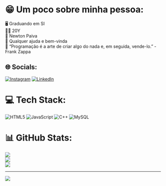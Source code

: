 # 😁 Um poco sobre minha pessoa:
🖥️ Graduando em SI<br>🙋‍♂️ 20Y<br>📘 Newton Paiva<br>🤝 Qualquer ajuda e bem-vinda<br>💬 “Programação é a arte de criar algo do nada e, em seguida, vende-lo.” -Frank Zappa


## 🌐 Socials:
[![Instagram](https://img.shields.io/badge/Instagram-%23E4405F.svg?logo=Instagram&logoColor=white)](https://instagram.com/https://instagram.com/vinicius_cr09?igshid=NTc4MTIwNjQ2YQ==) [![LinkedIn](https://img.shields.io/badge/LinkedIn-%230077B5.svg?logo=linkedin&logoColor=white)](https://linkedin.com/in/www.linkedin.com/in/vinicius-alves-6a7366217) 

# 💻 Tech Stack:
![HTML5](https://img.shields.io/badge/html5-%23E34F26.svg?style=for-the-badge&logo=html5&logoColor=white) ![JavaScript](https://img.shields.io/badge/javascript-%23323330.svg?style=for-the-badge&logo=javascript&logoColor=%23F7DF1E) ![C++](https://img.shields.io/badge/c++-%2300599C.svg?style=for-the-badge&logo=c%2B%2B&logoColor=white) ![MySQL](https://img.shields.io/badge/mysql-%2300f.svg?style=for-the-badge&logo=mysql&logoColor=white)
# 📊 GitHub Stats:
![](https://github-readme-stats.vercel.app/api?username=Viniciusalvescr&theme=dark&hide_border=false&include_all_commits=false&count_private=false)<br/>
![](https://github-readme-streak-stats.herokuapp.com/?user=Viniciusalvescr&theme=dark&hide_border=false)<br/>
![](https://github-readme-stats.vercel.app/api/top-langs/?username=Viniciusalvescr&theme=dark&hide_border=false&include_all_commits=false&count_private=false&layout=compact)

---
[![](https://visitcount.itsvg.in/api?id=Viniciusalvescr&icon=5&color=12)](https://visitcount.itsvg.in)

<!-- Proudly created with GPRM ( https://gprm.itsvg.in ) -->
